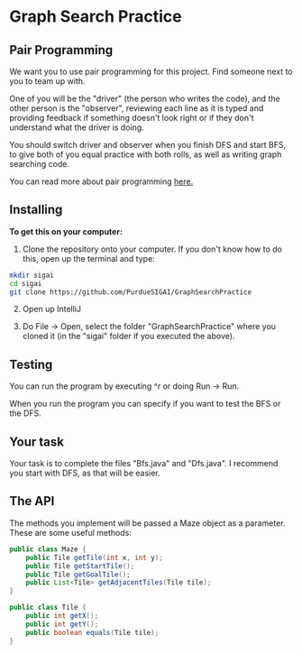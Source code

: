 # Graph Search Practice

## Pair Programming
We want you to use pair programming for this project. Find someone next to you to team up with.

One of you will be the "driver" (the person who writes the code), and the other person is the "observer", reviewing each line as it is typed and providing feedback if something doesn't look right or if they don't understand what the driver is doing.

You should switch driver and observer when you finish DFS and start BFS, to give both of you equal practice with both rolls, as well as writing graph searching code.

You can read more about pair programming [here.](https://en.wikipedia.org/wiki/Pair_programming)

## Installing

**To get this on your computer:**

1) Clone the repository onto your computer. If you don't know how to do this, open up the terminal and type:

```bash
mkdir sigai
cd sigai
git clone https://github.com/PurdueSIGAI/GraphSearchPractice
```

2) Open up IntelliJ

3) Do File -> Open, select the folder "GraphSearchPractice" where you cloned it (in the "sigai" folder if you executed the above).

## Testing

You can run the program by executing ^r or doing Run -> Run.

When you run the program you can specify if you want to test the BFS or the DFS.

## Your task

Your task is to complete the files "Bfs.java" and "Dfs.java". I recommend you start with DFS, as that will be easier.

## The API

The methods you implement will be passed a Maze object as a parameter. These are some useful methods:

```java
public class Maze {
	public Tile getTile(int x, int y);
    public Tile getStartTile();
    public Tile getGoalTile();
    public List<Tile> getAdjacentTiles(Tile tile);
}

public class Tile {
    public int getX();
    public int getY();
    public boolean equals(Tile tile);
}
```
